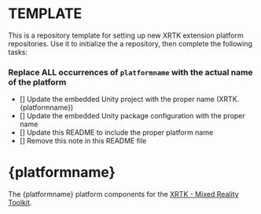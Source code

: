 # TEMPLATE

This is a repository template for setting up new XRTK extension platform repositories.
Use it to initialize the a repository, then complete the following tasks:

### Replace ALL occurrences of `platformname` with the actual name of the platform

- [] Update the embedded Unity project with the proper name (XRTK.{platformname})
- [] Update the embedded Unity package configuration with the proper name
- [] Update this README to include the proper platform name
- [] Remove this note in this README file

# {platformname}

The {platformname} platform components for the [XRTK - Mixed Reality Toolkit](https://github.com/XRTK/XRTK-Core).
